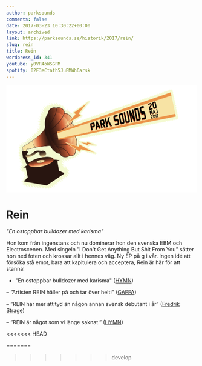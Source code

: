 ```yaml
---
author: parksounds
comments: false
date: 2017-03-23 10:30:22+00:00
layout: archived
link: https://parksounds.se/historik/2017/rein/
slug: rein
title: Rein
wordpress_id: 341
youtube: y0VR4oWSGFM
spotify: 02F3eCtath5JuPMWh6arsk
---
```


<img src="/images/2017/logo-1.svg" />

# Rein

_"En ostoppbar bulldozer med karisma"_

Hon kom från ingenstans och nu dominerar hon den svenska EBM och Electroscenen. Med singeln ”I Don't Get Anything But Shit From You” sätter hon ned foten och krossar allt i hennes väg. Ny EP på g i vår. Ingen idé att försöka stå emot, bara att kapitulera och acceptera, Rein är här för att stanna!

- "En ostoppbar bulldozer med karisma" ([HYMN](http://hymn.se/2017/02/20/rein-pa-babel-en-ostoppbar-bulldozer-med-karisma/))

– ”Artisten REIN håller på och tar över helt!” ([GAFFA](http://e-pages.dk/gaffa/2016-04-SE/))

– ”REIN har mer attityd än någon annan svensk debutant i år” ([Fredrik Strage](http://www.dn.se/kultur-noje/kronikor/fredrik-strage-rein-har-mer-attityd-an-nagon-annan-svensk-debutant-i-ar/))

– ”REIN är något som vi länge saknat.” ([HYMN](http://hymn.se/2016/01/05/rein-rein/))

<<<<<<< HEAD
<!-- % oembed https://youtu.be/y0VR4oWSGFM % -->

<!-- % oembed https://open.spotify.com/album/02F3eCtath5JuPMWh6arsk % -->
=======

>>>>>>> develop



